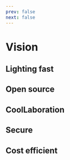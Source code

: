 ```yaml
---
prev: false
next: false
---
```

# Vision

## Lighting fast

## Open source

## CoolLaboration

## Secure

## Cost efficient
